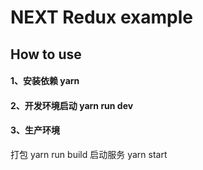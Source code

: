 
# NEXT Redux example

## How to use

#### 1、安装依赖 yarn
#### 2、开发环境启动 yarn run dev
#### 3、生产环境

打包 yarn run build
启动服务 yarn start
